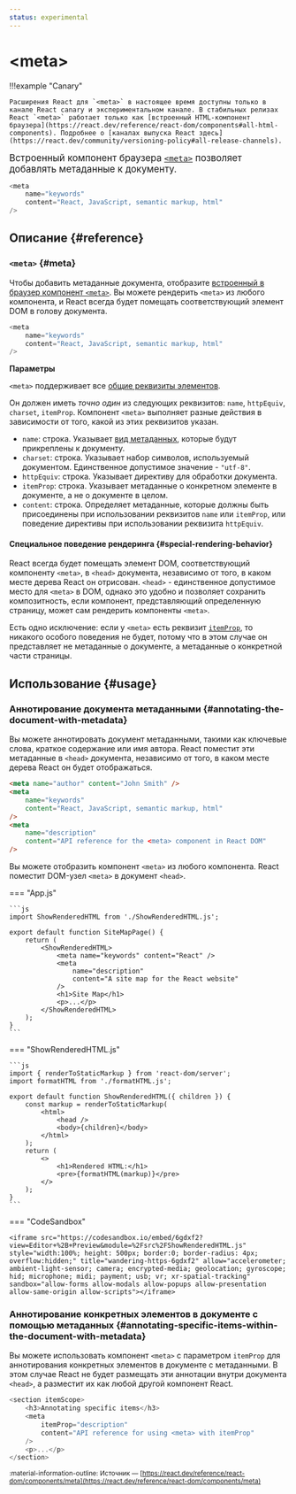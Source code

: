 ```yaml
---
status: experimental
---
```


# &lt;meta&gt;

!!!example "Canary"

    Расширения React для `<meta>` в настоящее время доступны только в канале React canary и экспериментальном канале. В стабильных релизах React `<meta>` работает только как [встроенный HTML-компонент браузера](https://react.dev/reference/react-dom/components#all-html-components). Подробнее о [каналах выпуска React здесь](https://react.dev/community/versioning-policy#all-release-channels).

<big>Встроенный компонент браузера [`<meta>`](https://hcdev.ru/html/meta/) позволяет добавлять метаданные к документу.</big>

```js
<meta
    name="keywords"
    content="React, JavaScript, semantic markup, html"
/>
```

## Описание {#reference}

### `<meta>` {#meta}

Чтобы добавить метаданные документа, отобразите [встроенный в браузер компонент `<meta>`](https://hcdev.ru/html/meta/). Вы можете рендерить `<meta>` из любого компонента, и React всегда будет помещать соответствующий элемент DOM в голову документа.

```js
<meta
    name="keywords"
    content="React, JavaScript, semantic markup, html"
/>
```

**Параметры**

`<meta>` поддерживает все [общие реквизиты элементов](./common.md#props).

Он должен иметь _точно один_ из следующих реквизитов: `name`, `httpEquiv`, `charset`, `itemProp`. Компонент `<meta>` выполняет разные действия в зависимости от того, какой из этих реквизитов указан.

-   `name`: строка. Указывает [вид метаданных](https://hcdev.ru/html/meta/#name), которые будут прикреплены к документу.
-   `charset`: строка. Указывает набор символов, используемый документом. Единственное допустимое значение - `"utf-8"`.
-   `httpEquiv`: строка. Указывает директиву для обработки документа.
-   `itemProp`: строка. Указывает метаданные о конкретном элементе в документе, а не о документе в целом.
-   `content`: строка. Определяет метаданные, которые должны быть присоединены при использовании реквизитов `name` или `itemProp`, или поведение директивы при использовании реквизита `httpEquiv`.

#### Специальное поведение рендеринга {#special-rendering-behavior}

React всегда будет помещать элемент DOM, соответствующий компоненту `<meta>`, в `<head>` документа, независимо от того, в каком месте дерева React он отрисован. `<head>` - единственное допустимое место для `<meta>` в DOM, однако это удобно и позволяет сохранить композитность, если компонент, представляющий определенную страницу, может сам рендерить компоненты `<meta>`.

Есть одно исключение: если у `<meta>` есть реквизит [`itemProp`](https://developer.mozilla.org/docs/Web/HTML/Global_attributes/itemprop), то никакого особого поведения не будет, потому что в этом случае он представляет не метаданные о документе, а метаданные о конкретной части страницы.

## Использование {#usage}

### Аннотирование документа метаданными {#annotating-the-document-with-metadata}

Вы можете аннотировать документ метаданными, такими как ключевые слова, краткое содержание или имя автора. React поместит эти метаданные в `<head>` документа, независимо от того, в каком месте дерева React он будет отображаться.

```html
<meta name="author" content="John Smith" />
<meta
    name="keywords"
    content="React, JavaScript, semantic markup, html"
/>
<meta
    name="description"
    content="API reference for the <meta> component in React DOM"
/>
```

Вы можете отобразить компонент `<meta>` из любого компонента. React поместит DOM-узел `<meta>` в документ `<head>`.

=== "App.js"

    ```js
    import ShowRenderedHTML from './ShowRenderedHTML.js';

    export default function SiteMapPage() {
    	return (
    		<ShowRenderedHTML>
    			<meta name="keywords" content="React" />
    			<meta
    				name="description"
    				content="A site map for the React website"
    			/>
    			<h1>Site Map</h1>
    			<p>...</p>
    		</ShowRenderedHTML>
    	);
    }
    ```

=== "ShowRenderedHTML.js"

    ```js
    import { renderToStaticMarkup } from 'react-dom/server';
    import formatHTML from './formatHTML.js';

    export default function ShowRenderedHTML({ children }) {
    	const markup = renderToStaticMarkup(
    		<html>
    			<head />
    			<body>{children}</body>
    		</html>
    	);
    	return (
    		<>
    			<h1>Rendered HTML:</h1>
    			<pre>{formatHTML(markup)}</pre>
    		</>
    	);
    }
    ```

=== "CodeSandbox"

    <iframe src="https://codesandbox.io/embed/6gdxf2?view=Editor+%2B+Preview&module=%2Fsrc%2FShowRenderedHTML.js" style="width:100%; height: 500px; border:0; border-radius: 4px; overflow:hidden;" title="wandering-https-6gdxf2" allow="accelerometer; ambient-light-sensor; camera; encrypted-media; geolocation; gyroscope; hid; microphone; midi; payment; usb; vr; xr-spatial-tracking" sandbox="allow-forms allow-modals allow-popups allow-presentation allow-same-origin allow-scripts"></iframe>

### Аннотирование конкретных элементов в документе с помощью метаданных {#annotating-specific-items-within-the-document-with-metadata}

Вы можете использовать компонент `<meta>` с параметром `itemProp` для аннотирования конкретных элементов в документе с метаданными. В этом случае React не будет размещать эти аннотации внутри документа `<head>`, а разместит их как любой другой компонент React.

```js
<section itemScope>
    <h3>Annotating specific items</h3>
    <meta
        itemProp="description"
        content="API reference for using <meta> with itemProp"
    />
    <p>...</p>
</section>
```

<small>:material-information-outline: Источник &mdash; [https://react.dev/reference/react-dom/components/meta](https://react.dev/reference/react-dom/components/meta)</small>
